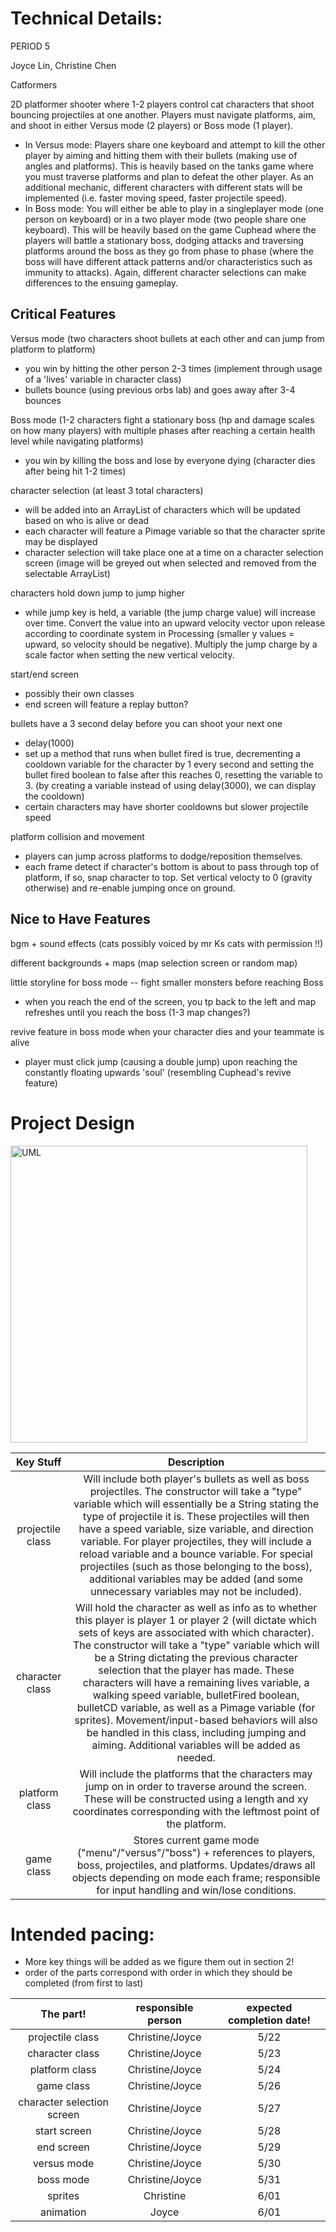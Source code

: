 # Technical Details:

PERIOD 5

Joyce Lin, Christine Chen

Catformers

2D platformer shooter where 1-2 players control cat characters that shoot bouncing projectiles at one another. Players must navigate platforms, aim, and shoot in either Versus mode (2 players) or Boss mode (1 player).
- In Versus mode: Players share one keyboard and attempt to kill the other player by aiming and hitting them with their bullets (making use of angles and platforms). This is heavily based on the tanks game where you must traverse platforms and plan to defeat the other player. As an additional mechanic, different characters with different stats will be implemented (i.e. faster moving speed, faster projectile speed).
- In Boss mode: You will either be able to play in a singleplayer mode (one person on keyboard) or in a two player mode (two people share one keyboard). This will be heavily based on the game Cuphead where the players will battle a stationary boss, dodging attacks and traversing platforms around the boss as they go from phase to phase (where the boss will have different attack patterns and/or characteristics such as immunity to attacks). Again, different character selections can make differences to the ensuing gameplay.

## Critical Features
Versus mode (two characters shoot bullets at each other and can jump from platform to platform)
- you win by hitting the other person 2-3 times (implement through usage of a 'lives' variable in character class)
- bullets bounce (using previous orbs lab) and goes away after 3-4 bounces

Boss mode (1-2 characters fight a stationary boss (hp and damage scales on how many players) with multiple phases after reaching a certain health level while navigating platforms)
- you win by killing the boss and lose by everyone dying (character dies after being hit 1-2 times)

character selection (at least 3 total characters)
- will be added into an ArrayList of characters which will be updated based on who is alive or dead
- each character will feature a Pimage variable so that the character sprite may be displayed
- character selection will take place one at a time on a character selection screen (image will be greyed out when selected and removed from the selectable ArrayList)

characters hold down jump to jump higher
- while jump key is held, a variable (the jump charge value) will increase over time. Convert the value into an upward velocity vector upon release according to coordinate system in Processing (smaller y values = upward, so velocity should be negative). Multiply the jump charge by a scale factor when setting the new vertical velocity.

start/end screen
- possibly their own classes
- end screen will feature a replay button?

bullets have a 3 second delay before you can shoot your next one
- delay(1000)
- set up a method that runs when bullet fired is true, decrementing a cooldown variable for the character by 1 every second and setting the bullet fired boolean to false after this reaches 0, resetting the variable to 3. (by creating a variable instead of using delay(3000), we can display the cooldown)
- certain characters may have shorter cooldowns but slower projectile speed

platform collision and movement
- players can jump across platforms to dodge/reposition themselves.
- each frame detect if character's bottom is about to pass through top of platform, if so, snap character to top. Set vertical velocty to 0 (gravity otherwise) and re-enable jumping once on ground.

## Nice to Have Features
bgm + sound effects (cats possibly voiced by mr Ks cats with permission !!)

different backgrounds + maps (map selection screen or random map)

little storyline for boss mode -- fight smaller monsters before reaching Boss
- when you reach the end of the screen, you tp back to the left and map refreshes until you reach the boss (1-3 map changes?)

revive feature in boss mode when your character dies and your teammate is alive
- player must click jump (causing a double jump) upon reaching the constantly floating upwards 'soul' (resembling Cuphead's revive feature)


# Project Design

<img width="475" alt="UML" src="https://github.com/user-attachments/assets/d9490bb8-eb9d-4066-ade3-eefdf79200cd" />

|  Key Stuff           |  Description  |
| :------------------: | :-----------: |
|  projectile class   |   Will include both player's bullets as well as boss projectiles. The constructor will take a "type" variable which will essentially be a String stating the type of projectile it is. These projectiles will then have a speed variable, size variable, and direction variable. For player projectiles, they will include a reload variable and a bounce variable. For special projectiles (such as those belonging to the boss), additional variables may be added (and some unnecessary variables may not be included).    |
|  character class    |  Will hold the character as well as info as to whether this player is player 1 or player 2 (will dictate which sets of keys are associated with which character). The constructor will take a "type" variable which will be a String dictating the previous character selection that the player has made. These characters will have a remaining lives variable, a walking speed variable, bulletFired boolean, bulletCD variable, as well as a Pimage variable (for sprites). Movement/input-based behaviors will also be handled in this class, including jumping and aiming. Additional variables will be added as needed.    |
|  platform class     |  Will include the platforms that the characters may jump on in order to traverse around the screen. These will be constructed using a length and xy coordinates corresponding with the leftmost point of the platform.       |
|  game class    |  Stores current game mode ("menu"/"versus"/"boss") + references to players, boss, projectiles, and platforms. Updates/draws all objects depending on mode each frame; responsible for input handling and win/lose conditions.       |



# Intended pacing:
- More key things will be added as we figure them out in section 2!
- order of the parts correspond with order in which they should be completed (from first to last)

|  The part!           |  responsible person  |  expected completion date!  |
| :------------------: | :------------------: |  :-----------------------:  |
|  projectile class   |  Christine/Joyce     |   5/22    |
|  character class    |  Christine/Joyce     |   5/23    |
|  platform class     |  Christine/Joyce     |   5/24    |
|  game class   |  Christine/Joyce     |   5/26    |
|  character selection screen   |  Christine/Joyce     |   5/27    |
|  start screen   |  Christine/Joyce     |   5/28    |
|  end screen   |  Christine/Joyce     |   5/29    |
|  versus mode  |  Christine/Joyce     |   5/30    |
|  boss mode   |  Christine/Joyce     |   5/31    |
|  sprites   |  Christine     |   6/01    |
|  animation   |  Joyce     |   6/01    |
